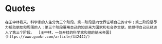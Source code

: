 Quotes
==============


`
在王中林看来，科学家的人生分为三个阶段，第一阶段是向世界证明自己的才华；第二阶段是尽力帮助朋友和周围的人；第三个阶段要用自己的知识来为国家和社会作贡献。他觉得自己已经进入了第三个阶段。 
[王中林，一位开挂的科学家和他的纳米帝国](https://www.guokr.com/article/442442/)
`

